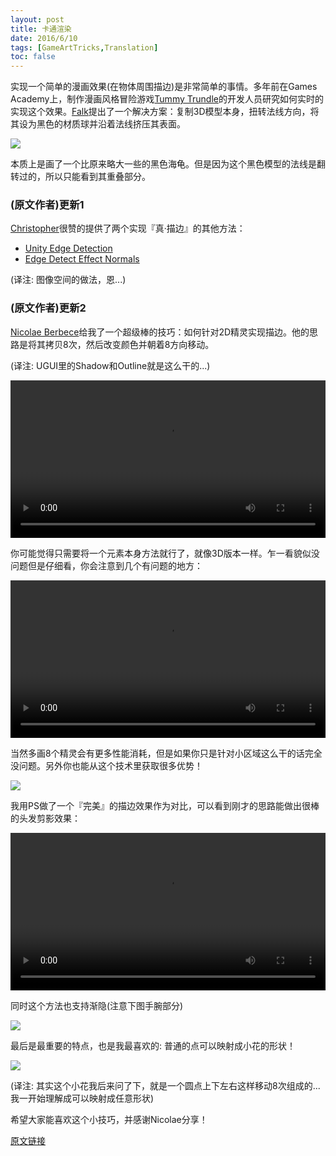 ```yaml
---
layout: post
title: 卡通渲染
date: 2016/6/10
tags: [GameArtTricks,Translation]
toc: false
---
```


实现一个简单的漫画效果(在物体周围描边)是非常简单的事情。多年前在Games Academy上，制作漫画风格冒险游戏[Tummy Trundle](http://www.games-academy.de/home/projekte.html)的开发人员研究如何实时的实现这个效果。[Falk](http://www.fa-so.de/)提出了一个解决方案：复制3D模型本身，扭转法线方向，将其设为黑色的材质球并沿着法线挤压其表面。

<!--more-->

![](https://data.simonschreibt.de/gat007/mrturtle_stepbystep.gif)

本质上是画了一个比原来略大一些的黑色海龟。但是因为这个黑色模型的法线是翻转过的，所以只能看到其重叠部分。

### (原文作者)更新1

[Christopher](http://www.cjonesdev.com/)很赞的提供了两个实现『真·描边』的其他方法：

- [Unity Edge Detection](http://docs.unity3d.com/Manual/script-EdgeDetectEffect.html)
- [Edge Detect Effect Normals](http://docs.unity3d.com/Manual/script-EdgeDetectEffectNormals.html)

(译注: 图像空间的做法，恩...)

### (原文作者)更新2

[Nicolae Berbece](https://twitter.com/xelubest)给我了一个超级棒的技巧：如何针对2D精灵实现描边。他的思路是将其拷贝8次，然后改变颜色并朝着8方向移动。

(译注: UGUI里的Shadow和Outline就是这么干的...)

<video width="100%" controls="" loop="" preload="meta"><source src="https://data.simonschreibt.de/gat007/update2/moveordie_outline_01.webm" type="video/webm;codecs=&quot;vp8&quot;"><source src="https://data.simonschreibt.de/gat007/update2/moveordie_outline_01.mp4" type="video/mp4"></video>

你可能觉得只需要将一个元素本身方法就行了，就像3D版本一样。乍一看貌似没问题但是仔细看，你会注意到几个有问题的地方：

<video width="100%" controls="" loop="" preload="meta"><source src="https://data.simonschreibt.de/gat007/update2/moveordie_outline_02.webm" type="video/webm;codecs=&quot;vp8&quot;"><source src="https://data.simonschreibt.de/gat007/update2/moveordie_outline_02.mp4" type="video/mp4"></video>

当然多画8个精灵会有更多性能消耗，但是如果你只是针对小区域这么干的话完全没问题。另外你也能从这个技术里获取很多优势！

![](https://data.simonschreibt.de/gat007/update2/advantages.jpg)

我用PS做了一个『完美』的描边效果作为对比，可以看到刚才的思路能做出很棒的头发剪影效果：

<video width="100%" controls="" loop="" preload="meta"><source src="https://data.simonschreibt.de/gat007/update2/moveordie_outline_advantage01.webm" type="video/webm;codecs=&quot;vp8&quot;"><source src="https://data.simonschreibt.de/gat007/update2/moveordie_outline_advantage01.mp4" type="video/mp4"></video>

同时这个方法也支持渐隐(注意下图手腕部分)

![](https://data.simonschreibt.de/gat007/update2/moveordie_outline_advantage02.jpg)

最后是最重要的特点，也是我最喜欢的: 普通的点可以映射成小花的形状！

![](https://data.simonschreibt.de/gat007/update2/moveordie_outline_advantage03.jpg)

(译注: 其实这个小花我后来问了下，就是一个圆点上下左右这样移动8次组成的...我一开始理解成可以映射成任意形状)

希望大家能喜欢这个小技巧，并感谢Nicolae分享！

[原文链接](https://simonschreibt.de/gat/cell-shading/)